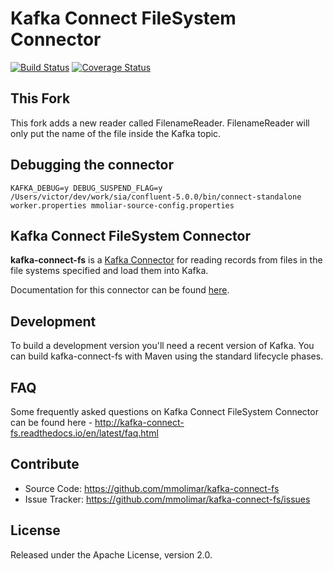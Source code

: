 # Kafka Connect FileSystem Connector
[![Build Status](https://travis-ci.org/mmolimar/kafka-connect-fs.svg?branch=master)](https://travis-ci.org/mmolimar/kafka-connect-fs)
[![Coverage Status](https://coveralls.io/repos/github/mmolimar/kafka-connect-fs/badge.svg?branch=master)](https://coveralls.io/github/mmolimar/kafka-connect-fs?branch=master)

## This Fork

This fork adds a new reader called FilenameReader. FilenameReader will only put the name of the file inside the Kafka
topic.

## Debugging the connector

`KAFKA_DEBUG=y DEBUG_SUSPEND_FLAG=y /Users/victor/dev/work/sia/confluent-5.0.0/bin/connect-standalone worker.properties mmoliar-source-config.properties`

## Kafka Connect FileSystem Connector

**kafka-connect-fs** is a [Kafka Connector](http://kafka.apache.org/documentation.html#connect) 
for reading records from files in the file systems specified and load them into Kafka.

Documentation for this connector can be found [here](http://kafka-connect-fs.readthedocs.io/).

## Development

To build a development version you'll need a recent version of Kafka. You can build
kafka-connect-fs with Maven using the standard lifecycle phases.

## FAQ

Some frequently asked questions on Kafka Connect FileSystem Connector can be found here -
http://kafka-connect-fs.readthedocs.io/en/latest/faq.html

## Contribute

- Source Code: https://github.com/mmolimar/kafka-connect-fs
- Issue Tracker: https://github.com/mmolimar/kafka-connect-fs/issues

## License

Released under the Apache License, version 2.0.
